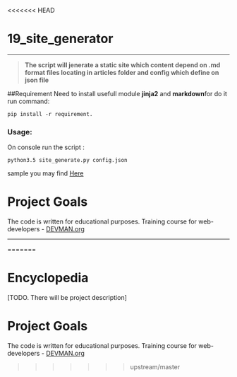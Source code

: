 <<<<<<< HEAD
# 19_site_generator
____
> **The script will jenerate a static site which content depend on .md format files locating in articles folder and config which define on json file**

##Requirement
Need to install usefull module **jinja2** and **markdown**for do it run command:
```
pip install -r requirement.
```
### Usage:
On console run the script :
```
python3.5 site_generate.py config.json 
```
sample you may find [Here](https://samstudy.github.io/19_site_generator/site/index)

# Project Goals

The code is written for educational purposes. Training course for web-developers - [DEVMAN.org](https://devman.org)
____
=======
# Encyclopedia

[TODO. There will be project description]

# Project Goals

The code is written for educational purposes. Training course for web-developers - [DEVMAN.org](https://devman.org)
>>>>>>> upstream/master
